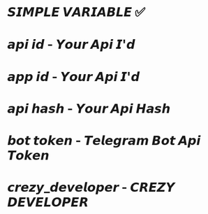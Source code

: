 # 𝙎𝙄𝙈𝙋𝙇𝙀 𝙑𝘼𝙍𝙄𝘼𝘽𝙇𝙀 ✅

# 𝙖𝙥𝙞 𝙞𝙙 - 𝙔𝙤𝙪𝙧 𝘼𝙥𝙞 𝙄'𝙙 
# 𝙖𝙥𝙥 𝙞𝙙 - 𝙔𝙤𝙪𝙧 𝘼𝙥𝙞 𝙄'𝙙 
# 𝙖𝙥𝙞 𝙝𝙖𝙨𝙝 - 𝙔𝙤𝙪𝙧 𝘼𝙥𝙞 𝙃𝙖𝙨𝙝
# 𝙗𝙤𝙩 𝙩𝙤𝙠𝙚𝙣 - 𝙏𝙚𝙡𝙚𝙜𝙧𝙖𝙢 𝘽𝙤𝙩 𝘼𝙥𝙞 𝙏𝙤𝙠𝙚𝙣
# 𝙘𝙧𝙚𝙯𝙮_𝙙𝙚𝙫𝙚𝙡𝙤𝙥𝙚𝙧 - 𝘾𝙍𝙀𝙕𝙔 𝘿𝙀𝙑𝙀𝙇𝙊𝙋𝙀𝙍
